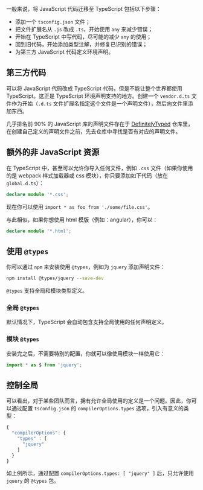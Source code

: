 一般来说，将 JavaScript 代码迁移至 TypeScript 包括以下步骤：

- 添加一个 `tsconfig.json` 文件；
- 把文件扩展名从 `.js` 改成 `.ts`，开始使用 `any` 来减少错误；
- 开始在 TypeScript 中写代码，尽可能的减少 `any` 的使用；
- 回到旧代码，开始添加类型注解，并修复已识别的错误；
- 为第三方 JavaScript 代码定义环境声明。

## 第三方代码

可以将 JavaScript 代码改成 TypeScript 代码，但是不能让整个世界都使用 TypeScript。这正是 TypeScript 环境声明支持的地方。创建一个 `vendor.d.ts` 文件作为开始（`.d.ts` 文件扩展名指定这个文件是一个声明文件），然后向文件里添加东西。

几乎排名前 90% 的 JavaScript 库的声明文件存在于 [DefinitelyTyped](https://github.com/borisyankov/DefinitelyTyped) 仓库里，在创建自己定义的声明文件之前，先去仓库中寻找是否有对应的声明文件。

## 额外的非 JavaScript 资源

在 TypeScript 中，甚至可以允许你导入任何文件，例如 `.css` 文件（如果你使用的是 webpack 样式加载器或 css 模块），你只要添加如下代码（放在 `global.d.ts`）：

```typescript
declare module '*.css';
```

现在你可以使用 `import * as foo from './some/file.css'`。

与此相似，如果你想使用 html 模版（例如：angular），你可以：

```typescript
declare module '*.html';
```

##  使用 `@types`

你可以通过 `npm` 来安装使用 `@types`，例如为 `jquery` 添加声明文件：

```bash
npm install @types/jquery --save-dev
```

`@types` 支持全局和模块类型定义。

### 全局 `@types`

默认情况下，TypeScript 会自动包含支持全局使用的任何声明定义。

### 模块 `@types`

安装完之后，不需要特别的配置，你就可以像使用模块一样使用它：

```ts
import * as $ from 'jquery';
```

## 控制全局

可以看出，对于某些团队而言，拥有允许全局使用的定义是一个问题。因此，你可以通过配置 `tsconfig.json` 的 `compilerOptions.types` 选项，引入有意义的类型：

```ts
{
  "compilerOptions": {
    "types" : [
      "jquery"
    ]
  }
}
```

如上例所示，通过配置 `compilerOptions.types: [ "jquery" ]` 后，只允许使用 `jquery` 的 `@types` 包。

